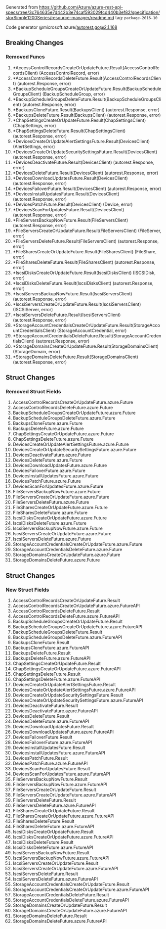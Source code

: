 Generated from https://github.com/Azure/azure-rest-api-specs/tree/3c764635e7d442b3e74caf593029fcd440b3ef82/specification/storSimple1200Series/resource-manager/readme.md tag: `package-2016-10`

Code generator @microsoft.azure/autorest.go@2.1.168

## Breaking Changes

### Removed Funcs

1. *AccessControlRecordsCreateOrUpdateFuture.Result(AccessControlRecordsClient) (AccessControlRecord, error)
1. *AccessControlRecordsDeleteFuture.Result(AccessControlRecordsClient) (autorest.Response, error)
1. *BackupScheduleGroupsCreateOrUpdateFuture.Result(BackupScheduleGroupsClient) (BackupScheduleGroup, error)
1. *BackupScheduleGroupsDeleteFuture.Result(BackupScheduleGroupsClient) (autorest.Response, error)
1. *BackupsCloneFuture.Result(BackupsClient) (autorest.Response, error)
1. *BackupsDeleteFuture.Result(BackupsClient) (autorest.Response, error)
1. *ChapSettingsCreateOrUpdateFuture.Result(ChapSettingsClient) (ChapSettings, error)
1. *ChapSettingsDeleteFuture.Result(ChapSettingsClient) (autorest.Response, error)
1. *DevicesCreateOrUpdateAlertSettingsFuture.Result(DevicesClient) (AlertSettings, error)
1. *DevicesCreateOrUpdateSecuritySettingsFuture.Result(DevicesClient) (autorest.Response, error)
1. *DevicesDeactivateFuture.Result(DevicesClient) (autorest.Response, error)
1. *DevicesDeleteFuture.Result(DevicesClient) (autorest.Response, error)
1. *DevicesDownloadUpdatesFuture.Result(DevicesClient) (autorest.Response, error)
1. *DevicesFailoverFuture.Result(DevicesClient) (autorest.Response, error)
1. *DevicesInstallUpdatesFuture.Result(DevicesClient) (autorest.Response, error)
1. *DevicesPatchFuture.Result(DevicesClient) (Device, error)
1. *DevicesScanForUpdatesFuture.Result(DevicesClient) (autorest.Response, error)
1. *FileServersBackupNowFuture.Result(FileServersClient) (autorest.Response, error)
1. *FileServersCreateOrUpdateFuture.Result(FileServersClient) (FileServer, error)
1. *FileServersDeleteFuture.Result(FileServersClient) (autorest.Response, error)
1. *FileSharesCreateOrUpdateFuture.Result(FileSharesClient) (FileShare, error)
1. *FileSharesDeleteFuture.Result(FileSharesClient) (autorest.Response, error)
1. *IscsiDisksCreateOrUpdateFuture.Result(IscsiDisksClient) (ISCSIDisk, error)
1. *IscsiDisksDeleteFuture.Result(IscsiDisksClient) (autorest.Response, error)
1. *IscsiServersBackupNowFuture.Result(IscsiServersClient) (autorest.Response, error)
1. *IscsiServersCreateOrUpdateFuture.Result(IscsiServersClient) (ISCSIServer, error)
1. *IscsiServersDeleteFuture.Result(IscsiServersClient) (autorest.Response, error)
1. *StorageAccountCredentialsCreateOrUpdateFuture.Result(StorageAccountCredentialsClient) (StorageAccountCredential, error)
1. *StorageAccountCredentialsDeleteFuture.Result(StorageAccountCredentialsClient) (autorest.Response, error)
1. *StorageDomainsCreateOrUpdateFuture.Result(StorageDomainsClient) (StorageDomain, error)
1. *StorageDomainsDeleteFuture.Result(StorageDomainsClient) (autorest.Response, error)

## Struct Changes

### Removed Struct Fields

1. AccessControlRecordsCreateOrUpdateFuture.azure.Future
1. AccessControlRecordsDeleteFuture.azure.Future
1. BackupScheduleGroupsCreateOrUpdateFuture.azure.Future
1. BackupScheduleGroupsDeleteFuture.azure.Future
1. BackupsCloneFuture.azure.Future
1. BackupsDeleteFuture.azure.Future
1. ChapSettingsCreateOrUpdateFuture.azure.Future
1. ChapSettingsDeleteFuture.azure.Future
1. DevicesCreateOrUpdateAlertSettingsFuture.azure.Future
1. DevicesCreateOrUpdateSecuritySettingsFuture.azure.Future
1. DevicesDeactivateFuture.azure.Future
1. DevicesDeleteFuture.azure.Future
1. DevicesDownloadUpdatesFuture.azure.Future
1. DevicesFailoverFuture.azure.Future
1. DevicesInstallUpdatesFuture.azure.Future
1. DevicesPatchFuture.azure.Future
1. DevicesScanForUpdatesFuture.azure.Future
1. FileServersBackupNowFuture.azure.Future
1. FileServersCreateOrUpdateFuture.azure.Future
1. FileServersDeleteFuture.azure.Future
1. FileSharesCreateOrUpdateFuture.azure.Future
1. FileSharesDeleteFuture.azure.Future
1. IscsiDisksCreateOrUpdateFuture.azure.Future
1. IscsiDisksDeleteFuture.azure.Future
1. IscsiServersBackupNowFuture.azure.Future
1. IscsiServersCreateOrUpdateFuture.azure.Future
1. IscsiServersDeleteFuture.azure.Future
1. StorageAccountCredentialsCreateOrUpdateFuture.azure.Future
1. StorageAccountCredentialsDeleteFuture.azure.Future
1. StorageDomainsCreateOrUpdateFuture.azure.Future
1. StorageDomainsDeleteFuture.azure.Future

## Struct Changes

### New Struct Fields

1. AccessControlRecordsCreateOrUpdateFuture.Result
1. AccessControlRecordsCreateOrUpdateFuture.azure.FutureAPI
1. AccessControlRecordsDeleteFuture.Result
1. AccessControlRecordsDeleteFuture.azure.FutureAPI
1. BackupScheduleGroupsCreateOrUpdateFuture.Result
1. BackupScheduleGroupsCreateOrUpdateFuture.azure.FutureAPI
1. BackupScheduleGroupsDeleteFuture.Result
1. BackupScheduleGroupsDeleteFuture.azure.FutureAPI
1. BackupsCloneFuture.Result
1. BackupsCloneFuture.azure.FutureAPI
1. BackupsDeleteFuture.Result
1. BackupsDeleteFuture.azure.FutureAPI
1. ChapSettingsCreateOrUpdateFuture.Result
1. ChapSettingsCreateOrUpdateFuture.azure.FutureAPI
1. ChapSettingsDeleteFuture.Result
1. ChapSettingsDeleteFuture.azure.FutureAPI
1. DevicesCreateOrUpdateAlertSettingsFuture.Result
1. DevicesCreateOrUpdateAlertSettingsFuture.azure.FutureAPI
1. DevicesCreateOrUpdateSecuritySettingsFuture.Result
1. DevicesCreateOrUpdateSecuritySettingsFuture.azure.FutureAPI
1. DevicesDeactivateFuture.Result
1. DevicesDeactivateFuture.azure.FutureAPI
1. DevicesDeleteFuture.Result
1. DevicesDeleteFuture.azure.FutureAPI
1. DevicesDownloadUpdatesFuture.Result
1. DevicesDownloadUpdatesFuture.azure.FutureAPI
1. DevicesFailoverFuture.Result
1. DevicesFailoverFuture.azure.FutureAPI
1. DevicesInstallUpdatesFuture.Result
1. DevicesInstallUpdatesFuture.azure.FutureAPI
1. DevicesPatchFuture.Result
1. DevicesPatchFuture.azure.FutureAPI
1. DevicesScanForUpdatesFuture.Result
1. DevicesScanForUpdatesFuture.azure.FutureAPI
1. FileServersBackupNowFuture.Result
1. FileServersBackupNowFuture.azure.FutureAPI
1. FileServersCreateOrUpdateFuture.Result
1. FileServersCreateOrUpdateFuture.azure.FutureAPI
1. FileServersDeleteFuture.Result
1. FileServersDeleteFuture.azure.FutureAPI
1. FileSharesCreateOrUpdateFuture.Result
1. FileSharesCreateOrUpdateFuture.azure.FutureAPI
1. FileSharesDeleteFuture.Result
1. FileSharesDeleteFuture.azure.FutureAPI
1. IscsiDisksCreateOrUpdateFuture.Result
1. IscsiDisksCreateOrUpdateFuture.azure.FutureAPI
1. IscsiDisksDeleteFuture.Result
1. IscsiDisksDeleteFuture.azure.FutureAPI
1. IscsiServersBackupNowFuture.Result
1. IscsiServersBackupNowFuture.azure.FutureAPI
1. IscsiServersCreateOrUpdateFuture.Result
1. IscsiServersCreateOrUpdateFuture.azure.FutureAPI
1. IscsiServersDeleteFuture.Result
1. IscsiServersDeleteFuture.azure.FutureAPI
1. StorageAccountCredentialsCreateOrUpdateFuture.Result
1. StorageAccountCredentialsCreateOrUpdateFuture.azure.FutureAPI
1. StorageAccountCredentialsDeleteFuture.Result
1. StorageAccountCredentialsDeleteFuture.azure.FutureAPI
1. StorageDomainsCreateOrUpdateFuture.Result
1. StorageDomainsCreateOrUpdateFuture.azure.FutureAPI
1. StorageDomainsDeleteFuture.Result
1. StorageDomainsDeleteFuture.azure.FutureAPI
